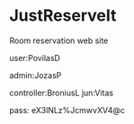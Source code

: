 # JustReserveIt
Room reservation web site

user:PovilasD

admin:JozasP 

controller:BroniusL 
jun:Vitas


pass: eX3lNLz%JcmwvXV4@c
